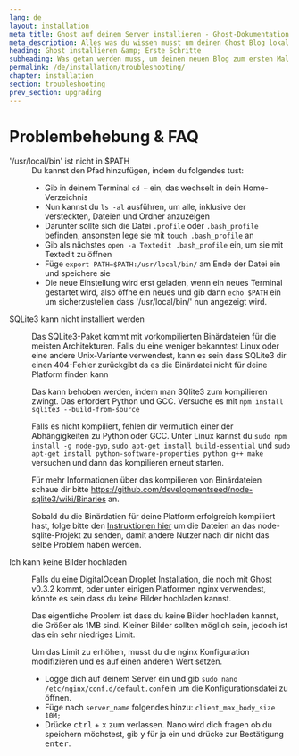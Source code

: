 ```yaml
---
lang: de
layout: installation
meta_title: Ghost auf deinem Server installieren - Ghost-Dokumentation
meta_description: Alles was du wissen musst um deinen Ghost Blog lokal oder auf deinem Server starten zu können.
heading: Ghost installieren &amp; Erste Schritte
subheading: Was getan werden muss, um deinen neuen Blog zum ersten Mal einzurichten.
permalink: /de/installation/troubleshooting/
chapter: installation
section: troubleshooting
prev_section: upgrading
---
```


# Problembehebung & FAQ <a id="troubleshooting"></a>

<dl>
    <dt id="export-path">'/usr/local/bin' ist nicht in $PATH</dt>
    <dd>Du kannst den Pfad hinzufügen, indem du folgendes tust:
        <ul>
            <li>Gib in deinem Terminal <code>cd ~</code> ein, das wechselt in dein Home-Verzeichnis</li>
            <li>Nun kannst du <code>ls -al</code> ausführen, um alle, inklusive der versteckten, Dateien und Ordner anzuzeigen</li>
            <li>Darunter sollte sich die Datei <code class="path">.profile</code> oder <code class="path">.bash_profile</code> befinden, ansonsten lege sie mit <code>touch .bash_profile</code> an</li>
            <li>Gib als nächstes <code>open -a Textedit .bash_profile</code> ein, um sie mit Textedit zu öffnen</li>
            <li>Füge <code>export PATH=$PATH:/usr/local/bin/</code> am Ende der Datei ein und speichere sie</li>
            <li>Die neue Einstellung wird erst geladen, wenn ein neues Terminal gestartet wird, also öffne ein neues und gib dann <code>echo $PATH</code> ein um sicherzustellen dass '/usr/local/bin/' nun angezeigt wird.</li>
        </ul>
    </dd>
    <dt id="sqlite3-errors">SQLite3 kann nicht installiert werden</dt>
    <dd>
        <p>Das SQLite3-Paket kommt mit vorkompilierten Binärdateien für die meisten Architekturen. Falls du eine weniger bekanntest Linux oder eine andere Unix-Variante verwendest, kann es sein dass SQLite3 dir einen 404-Fehler zurückgibt da es die Binärdatei nicht für deine Platform finden kann</p>
        <p>Das kann behoben werden, indem man SQlite3 zum kompilieren zwingt. Das erfordert Python und GCC. Versuche es mit <code>npm install sqlite3 --build-from-source</code></p>
        <p>Falls es nicht kompiliert, fehlen dir vermutlich einer der Abhängigkeiten zu Python oder GCC. Unter Linux kannst du <code>sudo npm install -g node-gyp</code>, <code>sudo apt-get install build-essential</code> und <code>sudo apt-get install python-software-properties python g++ make</code> versuchen und dann das kompilieren erneut starten.</p>
        <p>Für mehr Informationen über das kompilieren von Binärdateien schaue dir bitte <a href="https://github.com/developmentseed/node-sqlite3/wiki/Binaries">https://github.com/developmentseed/node-sqlite3/wiki/Binaries</a> an.</p>
        <p>Sobald du die Binärdatien für deine Platform erfolgreich kompiliert hast, folge bitte den <a href="https://github.com/developmentseed/node-sqlite3/wiki/Binaries#creating-new-binaries">Instruktionen hier</a> um die Dateien an das node-sqlite-Projekt zu senden, damit andere Nutzer nach dir nicht das selbe Problem haben werden.</p>
    </dd>
    <dt id="image-uploads">Ich kann keine Bilder hochladen</dt>
    <dd>
        <p>Falls du eine DigitalOcean Droplet Installation, die noch mit Ghost v0.3.2 kommt, oder unter einigen Platformen nginx verwendest, könnte es sein dass du keine Bilder hochladen kannst.</p>
        <p>Das eigentliche Problem ist dass du keine Bilder hochladen kannst, die Größer als 1MB sind. Kleiner Bilder sollten möglich sein, jedoch ist das ein sehr niedriges Limit.</p>
        <p>Um das Limit zu erhöhen, musst du die nginx Konfiguration modifizieren und es auf einen anderen Wert setzen.</p>
        <ul>
            <li>Logge dich auf deinem Server ein und gib <code>sudo nano /etc/nginx/conf.d/default.conf</code>ein um die Konfigurationsdatei zu öffnen.</li>
            <li>Füge nach <code>server_name</code> folgendes hinzu: <code>client_max_body_size 10M;</code></li>
            <li>Drücke <kbd>ctrl</kbd> + <kbd>x</kbd> zum verlassen. Nano wird dich fragen ob du speichern möchstest, gib <kbd>y</kbd> für ja ein und drücke zur Bestätigung <kbd>enter</kbd>.</li>
        </ul>
    </dd>
</dl>

